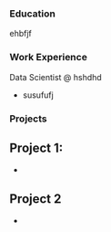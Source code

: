 

### Education
ehbfjf

### Work Experience
Data Scientist @ hshdhd
- susufufj

### Projects
Project 1: 
-
-
Project 2
-
-
